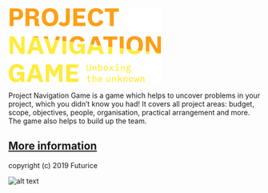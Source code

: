 ![alt text](png-logo.png "# Project Navigation game")

Project Navigation Game is a game which helps to uncover problems in your project, which you didn’t know you had! It covers all project areas: budget, scope, objectives, people, organisation, practical arrangement and more. The game also helps to build up the team.

## [More information](https://projectnavigationgame.futurice.com)

copyright (c) 2019 Futurice

![alt text](https://i.creativecommons.org/l/by-sa/4.0/88x31.png "Creative Commons Attribution-ShareAlike 4.0 International License")

